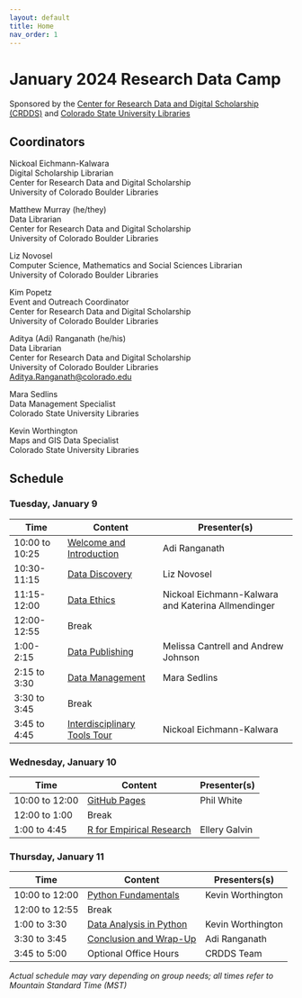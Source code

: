 ```yaml
---
layout: default
title: Home
nav_order: 1
---
```

# January 2024 Research Data Camp
Sponsored by the [Center for Research Data and Digital Scholarship (CRDDS)](https://www.colorado.edu/crdds/) and [Colorado State University Libraries](https://www.colostate.edu)

## Coordinators

Nickoal Eichmann-Kalwara\
Digital Scholarship Librarian\
Center for Research Data and Digital Scholarship\
University of Colorado Boulder Libraries

Matthew Murray (he/they)\
Data Librarian\
Center for Research Data and Digital Scholarship\
University of Colorado Boulder Libraries

Liz Novosel\
Computer Science, Mathematics and Social Sciences Librarian\
University of Colorado Boulder Libraries

Kim Popetz\
Event and Outreach Coordinator\
Center for Research Data and Digital Scholarship\
University of Colorado Boulder Libraries

Aditya (Adi) Ranganath (he/his)  
Data Librarian  
Center for Research Data and Digital Scholarship  
University of Colorado Boulder Libraries  
[Aditya.Ranganath@colorado.edu](mailto:Aditya.Ranganath@colorado.edu)

Mara Sedlins\
Data Management Specialist\
Colorado State University Libraries

Kevin Worthington\
Maps and GIS Data Specialist\
Colorado State University Libraries

## Schedule

### Tuesday, January 9

| Time | Content|Presenter(s)|
| --- | ---|----|
| 10:00 to 10:25 | [Welcome and Introduction](content/introduction.html)|Adi Ranganath|
| 10:30-11:15| [Data Discovery](content/finding-data.html)| Liz Novosel
| 11:15-12:00| [Data Ethics](content/data-ethics.html)| Nickoal Eichmann-Kalwara and Katerina Allmendinger
| 12:00-12:55| Break|
| 1:00-2:15| [Data Publishing](content/data-publishing-CU-scholar.html)| Melissa Cantrell and Andrew Johnson
| 2:15 to 3:30| [Data Management](content/data_management.html)|Mara Sedlins
|3:30 to 3:45|Break|
| 3:45 to 4:45| [Interdisciplinary Tools Tour](content/interdisciplinary-tour.html)| Nickoal Eichmann-Kalwara

### Wednesday, January 10

| Time | Content|Presenter(s)|
| --- | ---|----|
| 10:00 to 12:00|[GitHub Pages](content/git_github.html)| Phil White|
| 12:00 to 1:00 | Break
| 1:00 to 4:45 |[R for Empirical Research](content/data-analysis-in-R.html)|Ellery Galvin

### Thursday, January 11

| Time | Content|Presenters(s)
| --- | ---|----|
| 10:00 to 12:00 | [Python Fundamentals](content/data-analysis-in-python/python_foundations.html)| Kevin Worthington
| 12:00 to 12:55| Break
| 1:00 to 3:30 | [Data Analysis in Python](content/data-analysis-in-python/python_data_analysis.html)| Kevin Worthington|
| 3:30 to 3:45|[Conclusion and Wrap-Up](content/wrap-up.html)|Adi Ranganath|
| 3:45 to 5:00| Optional Office Hours| CRDDS Team

_Actual schedule may vary depending on group needs; all times refer to Mountain Standard Time (MST)_  
